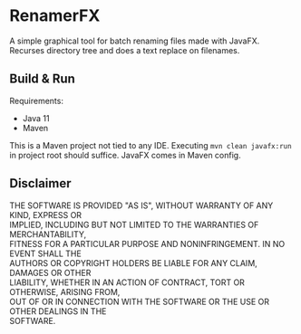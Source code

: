 # RenamerFX  
A simple graphical tool for batch renaming files made with JavaFX. Recurses directory tree and does a text replace on filenames.  

## Build & Run  
Requirements:  
* Java 11  
* Maven  

This is a Maven project not tied to any IDE. Executing `mvn clean javafx:run` in project root should suffice. JavaFX comes in Maven config.  

## Disclaimer  
THE SOFTWARE IS PROVIDED "AS IS", WITHOUT WARRANTY OF ANY KIND, EXPRESS OR  
IMPLIED, INCLUDING BUT NOT LIMITED TO THE WARRANTIES OF MERCHANTABILITY,  
FITNESS FOR A PARTICULAR PURPOSE AND NONINFRINGEMENT. IN NO EVENT SHALL THE  
AUTHORS OR COPYRIGHT HOLDERS BE LIABLE FOR ANY CLAIM, DAMAGES OR OTHER  
LIABILITY, WHETHER IN AN ACTION OF CONTRACT, TORT OR OTHERWISE, ARISING FROM,  
OUT OF OR IN CONNECTION WITH THE SOFTWARE OR THE USE OR OTHER DEALINGS IN THE  
SOFTWARE.  
